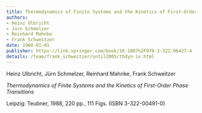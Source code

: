 ```yaml
---
title: Thermodynamics of Finite Systems and the Kinetics of First-Order Phase Transitions
authors: 
- Heinz Ulbricht
- Jürn Schmelzer 
- Reinhard Mahnke
- Frank Schweitzer
date: 1988-01-01
publisher: https://link.springer.com/book/10.1007%2F978-3-322-96427-4
details: /team/frank_schweitzer/until2005/thdyn-iv.html
---
```


Heinz Ulbricht, Jürn Schmelzer, Reinhard Mahnke, Frank Schweitzer 

*Thermodynamics of Finite Systems and the Kinetics of First-Order Phase Transitions*

Leipzig: Teubner, 1988, 220 pp., 111 Figs. (ISBN 3-322-00491-0)
